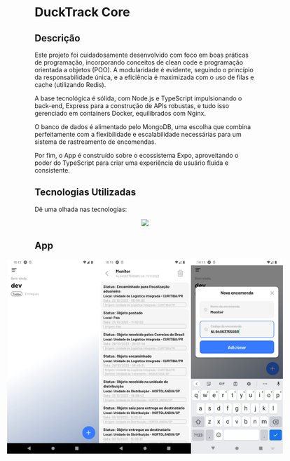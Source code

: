# DuckTrack Core

## Descrição

Este projeto foi cuidadosamente desenvolvido com foco em boas práticas de programação, incorporando conceitos de clean code e programação orientada a objetos (POO). A modularidade é evidente, seguindo o princípio da responsabilidade única, e a eficiência é maximizada com o uso de filas e cache (utilizando Redis).

A base tecnológica é sólida, com Node.js e TypeScript impulsionando o back-end, Express para a construção de APIs robustas, e tudo isso gerenciado em containers Docker, equilibrados com Nginx.

O banco de dados é alimentado pelo MongoDB, uma escolha que combina perfeitamente com a flexibilidade e escalabilidade necessárias para um sistema de rastreamento de encomendas.

Por fim, o App é construído sobre o ecossistema Expo, aproveitando o poder do TypeScript para criar uma experiência de usuário fluida e consistente.

## Tecnologias Utilizadas

Dê uma olhada nas tecnologias:

<p align="center">
  <a href="https://skillicons.dev">
    <img src="https://skillicons.dev/icons?i=docker,ts,nodejs,express,redis,react,firebase,nginx" />
  </a>
</p>

## App
<div>
<div style="display: flex; justify-content: center; align-items: center;">
  <img width="210" src="images/3.webp" alt="3" />
  <img width="210" src="images/2.webp" alt="2" />
  <img width="210" src="images/1.webp" alt="1" />
</div>
